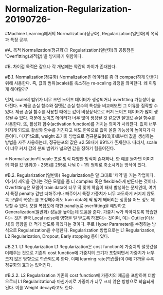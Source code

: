 # Normalization-Regularization-20190726-
#Machine Learning에서의 Normalization(정규화), Regularization(일반화)의 목적과 특징 공부.

#A. 목적
Normalization(정규화)과 Regularization(일반화)의
공통점은 'Overfitting(과적합)'을 방지하기 위함이다.

#B. 차이점
목적은 같으나 각 개념에는 약간의 차이가 존재한다.

#B.1. Normalization(정규화)
 Normalization은 데이터를 좀 더 compact하게 만들기 위해 사용한다.
즉, 값의 범위(scale)를 축소하는 re-scaling 과정을 의미한다. 왜 이렇게 해야할까?

 먼저, scale의 범위가 너무 크면 노이즈 데이터가 생성되거나 overfitting 가능성이 높아진다.
※ 제곱 손실 함수와 절댓값 손실 함수의 특성을 비교해보면 그 이유를 짐작할 수 있다.
제곱 손실 함수를 사용할 때에는 값이 비정상적으로 커져 노이즈 데이터가 많이 생성될 수 있다.
때문에 노이즈 데이터가 너무 많이 생성될 것 같으면 절댓값 손실 함수를 사용한다.
 또, 활성화 함수(activation function)를 거치는 의미가 사라진다.
값이 너무 커지게 되므로 활성화 함수를 거친다고 해도 한쪽으로 값이 쏠릴 가능성이 높아지기 때문이다.
 마지막으로, weight 초기화 방법으로 정규분포(N(0,1))로부터 값을 생성하는 방법을 자주 사용하는데,
정규분포의 값은 ±2.58내에 99%가 존재한다. 따라서, scale이 너무 커서 값의 분포 범위가 넓으면 값을 정하기 힘들어진다.

※ Normalization의 scale 조절 방식
 다양한 방식이 존재하나, 한 예를 들자면 이미지의 픽셀 값 범위(0 - 255)를
255로 나눠 0 - 1의 범위로 축소시키는 방식이 있다.

#B.2. Regularization(일반화)
 Regularization은 말 그대로 '제약'을 거는 작업이다.
여기서 제약을 건다는 것은 모델을 좀 더 complex 혹은 flexible하게 만든다는 것이다.
 Overfitting은 모델이 train data에 너무 딱 맞게 학습이 돼서 발생하는 문제인데,
여기서 특정 penalty 값만 더해주거나 빼주어서 특정 가중치가 너무 과도하게 커지지 않도록 
모델의 복잡도를 조정해주어도 train data에 딱 맞게 돼버리는 상황을 어느 정도 예방할 수 있다.
모델 복잡도에 대한 panalty로 overfitting을 예방하고 Generalization(일반화) 성능을
높이는데 도움을 준다.
 가중치 w가 작아지도록 학습한다는 것은 결국 Local noise에 영향을 덜 받도록 하겠다는 것이며,
이는 Outlier(이상치)의 영향을 더 적게 받도록 하겠다는 것이다.
 주로 Hyper Parameter를 수정하는 방식으로 Regularization을 수행한다.
Regularization 방법으로는 L1 Regularization, L2 Regularization, Dropout, Early stopping 등이 있다.

#B.2.1. L1 Regularization
 L1 Regularization은 cost function에 가중치의 절댓값을 더해주는 것으로
기존의 cost function에 가중치의 크기가 포함되면서 가중치가 너무 크지 않은 방향으로 학습되도록 한다.
이때 learning rate(학습률)이 0에 가까울 수록 정규화의 효과는 없어진다.

#B.2.2. L2 Regularization
 기존의 cost function에 가중치의 제곱을 포함하여 더함으로써 L1 Regularization과
마찬가지로 가중치가 너무 크지 않은 방향으로 학습되게 된다. 이를 Weight decay라고도 한다.
